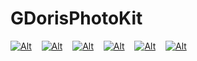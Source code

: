 # GDorisPhotoKit


[![Alt][screenshot1_thumb]][screenshot1]    [![Alt][screenshot2_thumb]][screenshot2]    [![Alt][screenshot3_thumb]][screenshot3]    [![Alt][screenshot4_thumb]][screenshot4]    [![Alt][screenshot5_thumb]][screenshot5]    [![Alt][screenshot6_thumb]][screenshot6]

[screenshot1_thumb]: https://github.com/GIKICoder/GDorisPhotoKit/blob/master/screenshot/001.PNG
[screenshot1]: https://github.com/GIKICoder/GDorisPhotoKit/blob/master/screenshot/001.PNG
[screenshot2_thumb]: https://github.com/GIKICoder/GDorisPhotoKit/blob/master/screenshot/002.PNG
[screenshot2]: https://github.com/GIKICoder/GDorisPhotoKit/blob/master/screenshot/002.PNG
[screenshot3_thumb]: https://github.com/GIKICoder/GDorisPhotoKit/blob/master/screenshot/003.PNG
[screenshot3]: https://github.com/GIKICoder/GDorisPhotoKit/blob/master/screenshot/003.PNG
[screenshot4_thumb]: https://github.com/GIKICoder/GDorisPhotoKit/blob/master/screenshot/004.PNG
[screenshot4]: https://github.com/GIKICoder/GDorisPhotoKit/blob/master/screenshot/004.PNG
[screenshot5_thumb]: https://github.com/GIKICoder/GDorisPhotoKit/blob/master/screenshot/005.PNG
[screenshot5]: https://github.com/GIKICoder/GDorisPhotoKit/blob/master/screenshot/005.PNG
[screenshot6_thumb]: https://github.com/GIKICoder/GDorisPhotoKit/blob/master/screenshot/006.PNG
[screenshot6]: https://github.com/GIKICoder/GDorisPhotoKit/blob/master/screenshot/006.PNG
